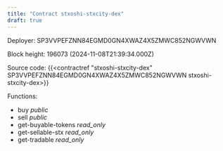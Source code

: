 ```yaml
---
title: "Contract stxoshi-stxcity-dex"
draft: true
---
```

Deployer: SP3VVPEFZNN84EGMD0GN4XWAZ4X5ZMWC852NGWVWN


 



Block height: 196073 (2024-11-08T21:39:34.000Z)

Source code: {{<contractref "stxoshi-stxcity-dex" SP3VVPEFZNN84EGMD0GN4XWAZ4X5ZMWC852NGWVWN stxoshi-stxcity-dex>}}

Functions:

* buy _public_
* sell _public_
* get-buyable-tokens _read_only_
* get-sellable-stx _read_only_
* get-tradable _read_only_
